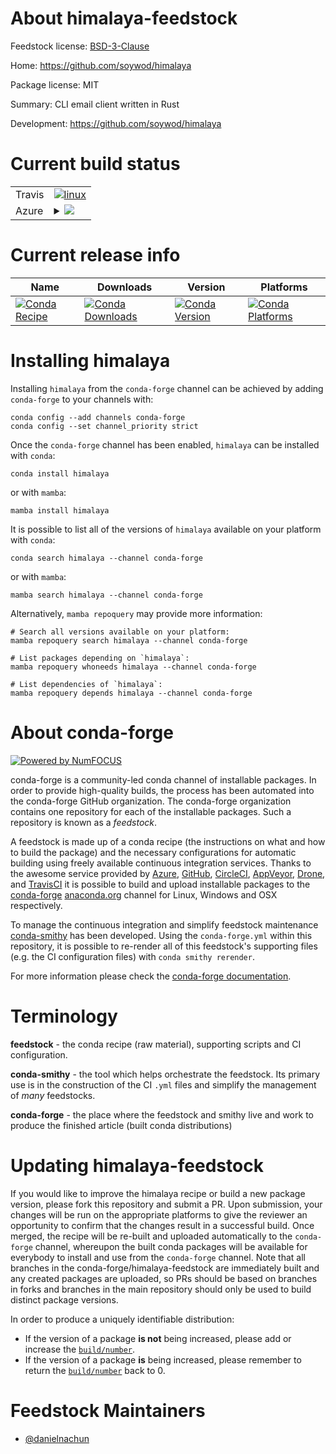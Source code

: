About himalaya-feedstock
========================

Feedstock license: [BSD-3-Clause](https://github.com/conda-forge/himalaya-feedstock/blob/main/LICENSE.txt)

Home: https://github.com/soywod/himalaya

Package license: MIT

Summary: CLI email client written in Rust

Development: https://github.com/soywod/himalaya

Current build status
====================


<table><tr>
    <td>Travis</td>
    <td>
      <a href="https://app.travis-ci.com/conda-forge/himalaya-feedstock">
        <img alt="linux" src="https://img.shields.io/travis/com/conda-forge/himalaya-feedstock/main.svg?label=Linux">
      </a>
    </td>
  </tr>
    
  <tr>
    <td>Azure</td>
    <td>
      <details>
        <summary>
          <a href="https://dev.azure.com/conda-forge/feedstock-builds/_build/latest?definitionId=23670&branchName=main">
            <img src="https://dev.azure.com/conda-forge/feedstock-builds/_apis/build/status/himalaya-feedstock?branchName=main">
          </a>
        </summary>
        <table>
          <thead><tr><th>Variant</th><th>Status</th></tr></thead>
          <tbody><tr>
              <td>linux_64</td>
              <td>
                <a href="https://dev.azure.com/conda-forge/feedstock-builds/_build/latest?definitionId=23670&branchName=main">
                  <img src="https://dev.azure.com/conda-forge/feedstock-builds/_apis/build/status/himalaya-feedstock?branchName=main&jobName=linux&configuration=linux%20linux_64_" alt="variant">
                </a>
              </td>
            </tr><tr>
              <td>linux_aarch64</td>
              <td>
                <a href="https://dev.azure.com/conda-forge/feedstock-builds/_build/latest?definitionId=23670&branchName=main">
                  <img src="https://dev.azure.com/conda-forge/feedstock-builds/_apis/build/status/himalaya-feedstock?branchName=main&jobName=linux&configuration=linux%20linux_aarch64_" alt="variant">
                </a>
              </td>
            </tr><tr>
              <td>osx_64</td>
              <td>
                <a href="https://dev.azure.com/conda-forge/feedstock-builds/_build/latest?definitionId=23670&branchName=main">
                  <img src="https://dev.azure.com/conda-forge/feedstock-builds/_apis/build/status/himalaya-feedstock?branchName=main&jobName=osx&configuration=osx%20osx_64_" alt="variant">
                </a>
              </td>
            </tr><tr>
              <td>osx_arm64</td>
              <td>
                <a href="https://dev.azure.com/conda-forge/feedstock-builds/_build/latest?definitionId=23670&branchName=main">
                  <img src="https://dev.azure.com/conda-forge/feedstock-builds/_apis/build/status/himalaya-feedstock?branchName=main&jobName=osx&configuration=osx%20osx_arm64_" alt="variant">
                </a>
              </td>
            </tr><tr>
              <td>win_64</td>
              <td>
                <a href="https://dev.azure.com/conda-forge/feedstock-builds/_build/latest?definitionId=23670&branchName=main">
                  <img src="https://dev.azure.com/conda-forge/feedstock-builds/_apis/build/status/himalaya-feedstock?branchName=main&jobName=win&configuration=win%20win_64_" alt="variant">
                </a>
              </td>
            </tr>
          </tbody>
        </table>
      </details>
    </td>
  </tr>
</table>

Current release info
====================

| Name | Downloads | Version | Platforms |
| --- | --- | --- | --- |
| [![Conda Recipe](https://img.shields.io/badge/recipe-himalaya-green.svg)](https://anaconda.org/conda-forge/himalaya) | [![Conda Downloads](https://img.shields.io/conda/dn/conda-forge/himalaya.svg)](https://anaconda.org/conda-forge/himalaya) | [![Conda Version](https://img.shields.io/conda/vn/conda-forge/himalaya.svg)](https://anaconda.org/conda-forge/himalaya) | [![Conda Platforms](https://img.shields.io/conda/pn/conda-forge/himalaya.svg)](https://anaconda.org/conda-forge/himalaya) |

Installing himalaya
===================

Installing `himalaya` from the `conda-forge` channel can be achieved by adding `conda-forge` to your channels with:

```
conda config --add channels conda-forge
conda config --set channel_priority strict
```

Once the `conda-forge` channel has been enabled, `himalaya` can be installed with `conda`:

```
conda install himalaya
```

or with `mamba`:

```
mamba install himalaya
```

It is possible to list all of the versions of `himalaya` available on your platform with `conda`:

```
conda search himalaya --channel conda-forge
```

or with `mamba`:

```
mamba search himalaya --channel conda-forge
```

Alternatively, `mamba repoquery` may provide more information:

```
# Search all versions available on your platform:
mamba repoquery search himalaya --channel conda-forge

# List packages depending on `himalaya`:
mamba repoquery whoneeds himalaya --channel conda-forge

# List dependencies of `himalaya`:
mamba repoquery depends himalaya --channel conda-forge
```


About conda-forge
=================

[![Powered by
NumFOCUS](https://img.shields.io/badge/powered%20by-NumFOCUS-orange.svg?style=flat&colorA=E1523D&colorB=007D8A)](https://numfocus.org)

conda-forge is a community-led conda channel of installable packages.
In order to provide high-quality builds, the process has been automated into the
conda-forge GitHub organization. The conda-forge organization contains one repository
for each of the installable packages. Such a repository is known as a *feedstock*.

A feedstock is made up of a conda recipe (the instructions on what and how to build
the package) and the necessary configurations for automatic building using freely
available continuous integration services. Thanks to the awesome service provided by
[Azure](https://azure.microsoft.com/en-us/services/devops/), [GitHub](https://github.com/),
[CircleCI](https://circleci.com/), [AppVeyor](https://www.appveyor.com/),
[Drone](https://cloud.drone.io/welcome), and [TravisCI](https://travis-ci.com/)
it is possible to build and upload installable packages to the
[conda-forge](https://anaconda.org/conda-forge) [anaconda.org](https://anaconda.org/)
channel for Linux, Windows and OSX respectively.

To manage the continuous integration and simplify feedstock maintenance
[conda-smithy](https://github.com/conda-forge/conda-smithy) has been developed.
Using the ``conda-forge.yml`` within this repository, it is possible to re-render all of
this feedstock's supporting files (e.g. the CI configuration files) with ``conda smithy rerender``.

For more information please check the [conda-forge documentation](https://conda-forge.org/docs/).

Terminology
===========

**feedstock** - the conda recipe (raw material), supporting scripts and CI configuration.

**conda-smithy** - the tool which helps orchestrate the feedstock.
                   Its primary use is in the construction of the CI ``.yml`` files
                   and simplify the management of *many* feedstocks.

**conda-forge** - the place where the feedstock and smithy live and work to
                  produce the finished article (built conda distributions)


Updating himalaya-feedstock
===========================

If you would like to improve the himalaya recipe or build a new
package version, please fork this repository and submit a PR. Upon submission,
your changes will be run on the appropriate platforms to give the reviewer an
opportunity to confirm that the changes result in a successful build. Once
merged, the recipe will be re-built and uploaded automatically to the
`conda-forge` channel, whereupon the built conda packages will be available for
everybody to install and use from the `conda-forge` channel.
Note that all branches in the conda-forge/himalaya-feedstock are
immediately built and any created packages are uploaded, so PRs should be based
on branches in forks and branches in the main repository should only be used to
build distinct package versions.

In order to produce a uniquely identifiable distribution:
 * If the version of a package **is not** being increased, please add or increase
   the [``build/number``](https://docs.conda.io/projects/conda-build/en/latest/resources/define-metadata.html#build-number-and-string).
 * If the version of a package **is** being increased, please remember to return
   the [``build/number``](https://docs.conda.io/projects/conda-build/en/latest/resources/define-metadata.html#build-number-and-string)
   back to 0.

Feedstock Maintainers
=====================

* [@danielnachun](https://github.com/danielnachun/)

